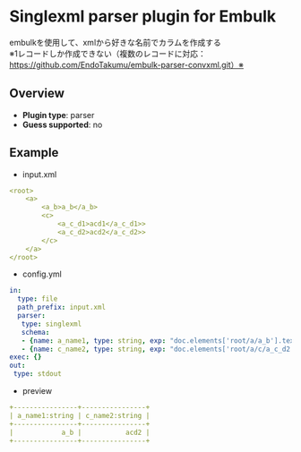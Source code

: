 # Singlexml parser plugin for Embulk

embulkを使用して、xmlから好きな名前でカラムを作成する<br>
※1レコードしか作成できない（複数のレコードに対応：https://github.com/EndoTakumu/embulk-parser-convxml.git）※


## Overview

* **Plugin type**: parser
* **Guess supported**: no

## Example

* input.xml
```yaml
<root>
    <a>
        <a_b>a_b</a_b>
        <c>
            <a_c_d1>acd1</a_c_d1>>
            <a_c_d2>acd2</a_c_d2>>
        </c>
    </a>    
</root>
```
* config.yml
```yaml
in:
  type: file
  path_prefix: input.xml
  parser:
   type: singlexml
   schema:
   - {name: a_name1, type: string, exp: "doc.elements['root/a/a_b'].text"}
   - {name: c_name2, type: string, exp: "doc.elements['root/a/c/a_c_d2'].text"}
exec: {}
out:
 type: stdout
```
* preview
```yaml
+----------------+----------------+
| a_name1:string | c_name2:string |
+----------------+----------------+
|            a_b |           acd2 |
+----------------+----------------+
```